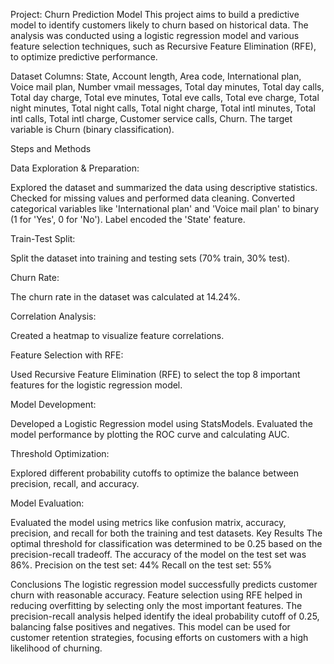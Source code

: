 Project: Churn Prediction Model
This project aims to build a predictive model to identify customers likely to churn based on historical data. The analysis was conducted using a logistic regression model and various feature selection techniques, such as Recursive Feature Elimination (RFE), to optimize predictive performance.

Dataset
Columns: State, Account length, Area code, International plan, Voice mail plan, Number vmail messages, Total day minutes, Total day calls, Total day charge, Total eve minutes, Total eve calls, Total eve charge, Total night minutes, Total night calls, Total night charge, Total intl minutes, Total intl calls, Total intl charge, Customer service calls, Churn.
The target variable is Churn (binary classification).

Steps and Methods

Data Exploration & Preparation:

Explored the dataset and summarized the data using descriptive statistics.
Checked for missing values and performed data cleaning.
Converted categorical variables like 'International plan' and 'Voice mail plan' to binary (1 for 'Yes', 0 for 'No').
Label encoded the 'State' feature.

Train-Test Split:

Split the dataset into training and testing sets (70% train, 30% test).

Churn Rate:

The churn rate in the dataset was calculated at 14.24%.

Correlation Analysis:

Created a heatmap to visualize feature correlations.

Feature Selection with RFE:

Used Recursive Feature Elimination (RFE) to select the top 8 important features for the logistic regression model.

Model Development:

Developed a Logistic Regression model using StatsModels.
Evaluated the model performance by plotting the ROC curve and calculating AUC.

Threshold Optimization:

Explored different probability cutoffs to optimize the balance between precision, recall, and accuracy.

Model Evaluation:

Evaluated the model using metrics like confusion matrix, accuracy, precision, and recall for both the training and test datasets.
Key Results
The optimal threshold for classification was determined to be 0.25 based on the precision-recall tradeoff.
The accuracy of the model on the test set was 86%.
Precision on the test set: 44%
Recall on the test set: 55%

Conclusions
The logistic regression model successfully predicts customer churn with reasonable accuracy.
Feature selection using RFE helped in reducing overfitting by selecting only the most important features.
The precision-recall analysis helped identify the ideal probability cutoff of 0.25, balancing false positives and negatives.
This model can be used for customer retention strategies, focusing efforts on customers with a high likelihood of churning.
